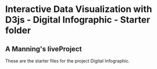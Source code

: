 # Interactive Data Visualization with D3js - Digital Infographic - Starter folder
## A Manning's liveProject

These are the starter files for the project Digital Infographic.